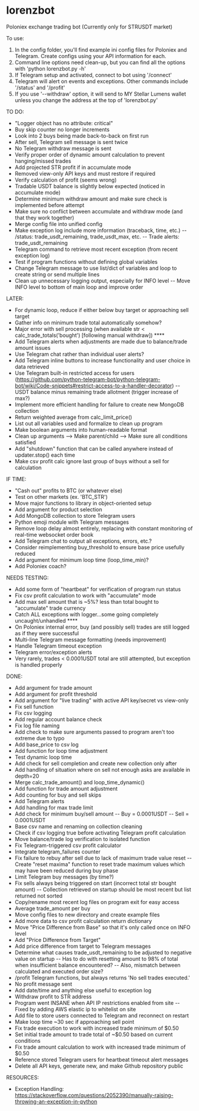 # lorenzbot
Poloniex exchange trading bot (Currently only for STRUSDT market)

To use:
1) In the config folder, you'll find example ini config files for Poloniex and Telegram. Create configs using your API information for each.
2) Command line options need clean-up, but you can find all the options with 'python lorenzbot.py -h'
3) If Telegram setup and activated, connect to bot using '/connect'
4) Telegram will alert on events and exceptions. Other commands include '/status' and '/profit'
5) If you use '--withdraw' option, it will send to MY Stellar Lumens wallet unless you change the address at the top of 'lorenzbot.py'

TO DO:
- "Logger object has no attribute: critical"
- Buy skip counter no longer increments
- Look into 2 buys being made back-to-back on first run
- After sell, Telegram sell message is sent twice
- No Telegram withdraw message is sent
- Verify proper order of dynamic amount calculation to prevent hanging/missed trades
- Add projected STR profit if in accumulate mode
- Removed view-only API keys and must restore if required
- Verify calculation of profit (seems wrong)
- Tradable USDT balance is slightly below expected (noticed in accumulate mode)
- Determine minimum withdraw amount and make sure check is implemented before attempt
- Make sure no conflict between accumulate and withdraw mode (and that they work together)
- Merge config file into unified config
- Make exception log include more information (traceback, time, etc.)
-- /status: trade_usdt_remaining, trade_usdt_max, etc.
-- Trade alerts: trade_usdt_remaining
- Telegram command to retrieve most recent exception (from recent exception log)
- Test if program functions without defining global variables
- Change Telegram message to use list/dict of variables and loop to create string or send multiple lines
- Clean up unnecessary logging output, especially for INFO level
-- Move INFO level to bottom of main loop and improve order

LATER:
- For dynamic loop, reduce if either below buy target or approaching sell target
- Gather info on minimum trade total automatically somehow?
- Major error with sell processing (when available str < calc_trade_totals('bought') [following manual withdraw]) ****
- Add Telegram alerts when adjustments are made due to balance/trade amount issues
- Use Telegram chat rather than individual user alerts?
- Add Telegram inline buttons to increase functionality and user choice in data retrieved
- Use Telegram built-in restricted access for users (https://github.com/python-telegram-bot/python-telegram-bot/wiki/Code-snippets#restrict-access-to-a-handler-decorator)
-- USDT balance minus remaining trade allotment (trigger increase of max?)
- Implement more efficient handling for failure to create new MongoDB collection
- Return weighted average from calc_limit_price()
- List out all variables used and formalize to clean up program
- Make boolean arguments into human-readable format
- Clean up arguments --> Make parent/child --> Make sure all conditions satisfied
- Add "shutdown" function that can be called anywhere instead of updater.stop() each time
- Make csv profit calc ignore last group of buys without a sell for calculation

IF TIME:
- "Cash out" profits to BTC (or whatever else)
- Test on other markets (ex. 'BTC_STR')
- Move major functions to library in object-oriented setup
- Add argument for product selection
- Add MongoDB collection to store Telegram users
- Python emoji module with Telegram messages
- Remove loop delay almost entirely, replacing with constant monitoring of real-time websocket order book
- Add Telegram chat to output all exceptions, errors, etc.?
- Consider reimplementing buy_threshold to ensure base price usefully reduced
- Add argument for minimum loop time (loop_time_min)?
- Add Poloniex coach?

NEEDS TESTING:
- Add some form of "heartbeat" for verification of program run status
- Fix csv profit calculation to work with "accumulate" mode
- Add max sell amount that is ~5%? less than total bought to "accumulate" trade currency
- Catch ALL exceptions with logger...some going completely uncaught/unhandled ****
- On Poloniex internal error, buy (and possibly sell) trades are still logged as if they were successful
- Multi-line Telegram message formatting (needs improvement)
- Handle Telegram timeout exception
- Telegram error/exception alerts
- Very rarely, trades < 0.0001USDT total are still attempted, but exception is handled properly

DONE:
- Add argument for trade amount
- Add argument for profit threshold
- Add argument for "live trading" with active API key/secret vs view-only
- Fix sell function
- Fix csv logging
- Add regular account balance check
- Fix log file naming
- Add check to make sure arguments passed to program aren't too extreme due to typo
- Add base_price to csv log
- Add function for loop time adjustment
- Test dynamic loop time
- Add check for sell completion and create new collection only after
- Add handling of situation where on sell not enough asks are available in depth=20
- Merge calc_trade_amount() and loop_time_dynamic()
- Add function for trade amount adjustment
- Add counting for buy and sell skips
- Add Telegram alerts
- Add handling for max trade limit
- Add check for minimum buy/sell amount
-- Buy = 0.0001USDT
-- Sell = 0.0001USDT
- Base csv name and renaming on collection cleaning
- Check if csv logging true before activating Telegram profit calculation
- Move balance/trade log verification to isolated function
- Fix Telegram-triggered csv profit calculator
- Integrate telegram_failures counter
- Fix failure to rebuy after sell due to lack of maximum trade value reset
-- Create "reset maxima" function to reset trade maximum values which may have been reduced during buy phase
- Limit Telegram buy messages (by time?)
- Fix sells always being triggered on start (incorrect total str bought amount)
-- Collection retrieved on startup should be most recent but list returned not sorted
- Copy/rename most recent log files on program exit for easy access
- Average trade_amount per buy
- Move config files to new directory and create example files
- Add more data to csv profit calculation return dictionary
- Move "Price Difference from Base" so that it's only called once on INFO level
- Add "Price Difference from Target"
- Add price difference from target to Telegram messages
- Determine what causes trade_usdt_remaining to be adjusted to negative value on startup
-- Has to do with resetting amount to 98% of total when insufficient balance encountered?
-- Also, mismatch between calculated and executed order size?
- /profit Telegram functions, but always returns 'No sell trades executed.'
- No profit message sent
- Add date/time and anything else useful to exception log
- Withdraw profit to STR address
- Program went INSANE when API IP restrictions enabled from site
-- Fixed by adding AWS elastic ip to whitelist on site
- Add file to store users connected to Telegram and reconnect on restart
- Make loop time ~30 sec if approaching sell point
- Fix trade execution to work with increased trade minimum of $0.50
- Set initial trade amount to trade total of ~$0.50 based on current conditions
- Fix trade amount calculation to work with increased trade minimum of $0.50
- Reference stored Telegram users for heartbeat timeout alert messages
- Delete all API keys, generate new, and make Github repository public

RESOURCES:
- Exception Handling:
https://stackoverflow.com/questions/2052390/manually-raising-throwing-an-exception-in-python
